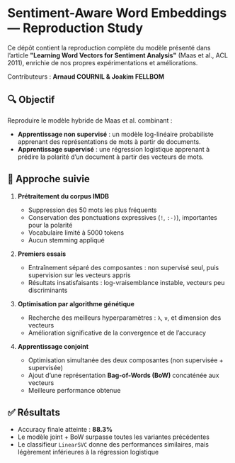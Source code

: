 # Sentiment-Aware Word Embeddings — Reproduction Study

Ce dépôt contient la reproduction complète du modèle présenté dans l’article **"Learning Word Vectors for Sentiment Analysis"** (Maas et al., ACL 2011), enrichie de nos propres expérimentations et améliorations.

Contributeurs : **Arnaud COURNIL & Joakim FELLBOM**

## 🔍 Objectif

Reproduire le modèle hybride de Maas et al. combinant :
- **Apprentissage non supervisé** : un modèle log-linéaire probabiliste apprenant des représentations de mots à partir de documents.
- **Apprentissage supervisé** : une régression logistique apprenant à prédire la polarité d’un document à partir des vecteurs de mots.

## 📑 Approche suivie

1. **Prétraitement du corpus IMDB**
   - Suppression des 50 mots les plus fréquents
   - Conservation des ponctuations expressives (`!`, `:-)`), importantes pour la polarité
   - Vocabulaire limité à 5000 tokens
   - Aucun stemming appliqué

2. **Premiers essais**
   - Entraînement séparé des composantes : non supervisé seul, puis supervision sur les vecteurs appris
   - Résultats insatisfaisants : log-vraisemblance instable, vecteurs peu discriminants

3. **Optimisation par algorithme génétique**
   - Recherche des meilleurs hyperparamètres : `λ`, `ν`, et dimension des vecteurs
   - Amélioration significative de la convergence et de l’accuracy

4. **Apprentissage conjoint**
   - Optimisation simultanée des deux composantes (non supervisée + supervisée)
   - Ajout d’une représentation **Bag-of-Words (BoW)** concaténée aux vecteurs
   - Meilleure performance obtenue

## ✅ Résultats

- Accuracy finale atteinte : **88.3%**
- Le modèle joint + BoW surpasse toutes les variantes précédentes
- Le classifieur `LinearSVC` donne des performances similaires, mais légèrement inférieures à la régression logistique
